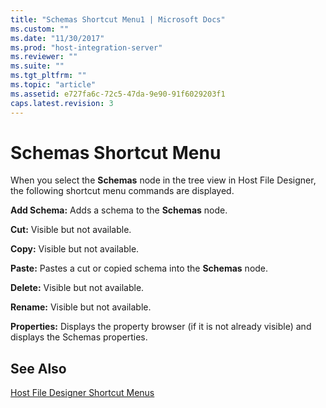 ```yaml
---
title: "Schemas Shortcut Menu1 | Microsoft Docs"
ms.custom: ""
ms.date: "11/30/2017"
ms.prod: "host-integration-server"
ms.reviewer: ""
ms.suite: ""
ms.tgt_pltfrm: ""
ms.topic: "article"
ms.assetid: e727fa6c-72c5-47da-9e90-91f6029203f1
caps.latest.revision: 3
---
```

# Schemas Shortcut Menu
When you select the **Schemas** node in the tree view in Host File Designer, the following shortcut menu commands are displayed.  
  
 **Add Schema:** Adds a schema to the **Schemas** node.  
  
 **Cut:** Visible but not available.  
  
 **Copy:** Visible but not available.  
  
 **Paste:** Pastes a cut or copied schema into the **Schemas** node.  
  
 **Delete:** Visible but not available.  
  
 **Rename:** Visible but not available.  
  
 **Properties:** Displays the property browser (if it is not already visible) and displays the Schemas properties.  
  
## See Also  
 [Host File Designer Shortcut Menus](../HIS2010/host-file-designer-shortcut-menus2.md)